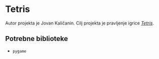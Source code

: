 # Tetris
Autor projekta je Jovan Kaličanin. Cilj projekta je pravljenje igrice [*Tetris*](https://en.wikipedia.org/wiki/Tetris).

## Potrebne biblioteke
- `pygame`
